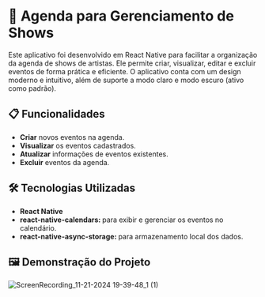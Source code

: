 # 🎤 Agenda para Gerenciamento de Shows

Este aplicativo foi desenvolvido em React Native para facilitar a organização da agenda de shows de artistas. Ele permite criar, visualizar, editar e excluir eventos de forma prática e eficiente. O aplicativo conta com um design moderno e intuitivo, além de suporte a modo claro e modo escuro (ativo como padrão).

## 📋 Funcionalidades

- **Criar** novos eventos na agenda.
- **Visualizar** os eventos cadastrados.
- **Atualizar** informações de eventos existentes.
- **Excluir** eventos da agenda.

## 🛠️ Tecnologias Utilizadas

- <strong> React Native </strong>
- <strong> react-native-calendars: </strong> para exibir e gerenciar os eventos no calendário.
- <strong> react-native-async-storage: </strong> para armazenamento local dos dados.

## 🖼️ Demonstração do Projeto
![ScreenRecording_11-21-2024 19-39-48_1 (1)](https://github.com/user-attachments/assets/86fb6847-92c8-4fc1-9c14-107920229db1)

